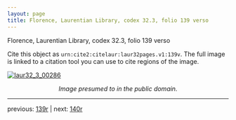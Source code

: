 ```yaml
---
layout: page
title: Florence, Laurentian Library, codex 32.3, folio 139 verso
---
```


Florence, Laurentian Library, codex 32.3, folio 139 verso

Cite this object as `urn:cite2:citelaur:laur32pages.v1:139v`.  The full image is linked to a citation tool you can use to cite regions of the image.

[![laur32_3_00286](http://www.homermultitext.org/iipsrv?IIIF=/project/homer/pyramidal/deepzoom/citelaur/laur32imgs/v1/laur32_3_00286.tif/full/800,/0/default.jpg)](http://www.homermultitext.org/ict2/?urn=urn:cite2:citelaur:laur32imgs.v1:laur32_3_00286) 

<p style="text-align: center; font-style: italic;">Image presumed to in the public domain.</p>

---

previous: [139r](../139r/) | next: [140r](../140r/)
